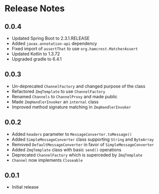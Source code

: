 # Release Notes

## 0.0.4

* Updated Spring Boot to 2.3.1.RELEASE
* Added `javax.annotation-api` dependency
* Fixed import of `assertThat` to use `org.hamcrest.MatcherAssert`
* Updated Kotlin to 1.3.72
* Upgraded gradle to 6.4.1

## 0.0.3

* Un-deprecated `ChannelFactory` and changed purpose of the class
* Refactored `ZmqTemplate` to use `ChannelFactory`
* Renamed `Channels` to `ChannelProxy` and made public
* Made `ZmqHandlerInvoker` an `internal` class
* Improved method signature matching in `ZmqHandlerInvoker`

## 0.0.2

* Added `headers` parameter to `MessageConverter.toMessage()`
* Added `SimpleMessageConverter` class supporting `String` and `ByteArray`
* Removed `DefaultMessageConverter` in favor of `SimpleMessageConverter`
* Added `ZmqTemplate` class with basic `send()` operations
* Deprecated `ChannelFactory` which is superceded by `ZmqTemplate`
* `Channel` now implements `Closeable`

## 0.0.1

* Initial release